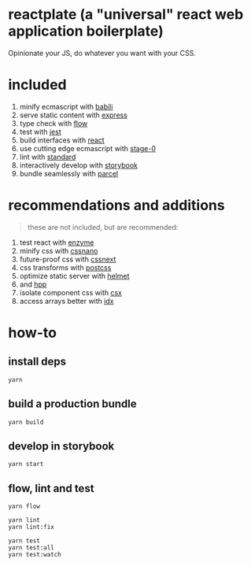 # reactplate (a "universal" react web application boilerplate)

Opinionate your JS, do whatever you want with your CSS.

# included

1. minify ecmascript with [babili](https://npmjs.com/package/babili)
1. serve static content with [express](https://npmjs.com/package/express)
1. type check with [flow](https://npmjs.com/package/flow-bin)
1. test with [jest](https://npmjs.com/package/jest)
1. build interfaces with [react](https://npmjs.com/package/react)
1. use cutting edge ecmascript with [stage-0](https://npmjs.com/package/babel-preset-stage-0)
1. lint with [standard](https://npmjs.com/package/standard)
1. interactively develop with [storybook](https://npmjs.com/package/@storybook/react)
1. bundle seamlessly with [parcel](https://npmjs.com/package/parcel-bundler)


# recommendations and additions

> these are not included, but are recommended:

1. test react with [enzyme](https://npmjs.com/package/enzyme)
1. minify css with [cssnano](https://npmjs.com/package/cssnano)
1. future-proof css with [cssnext](https://npmjs.com/package/postcss-cssnext)
1. css transforms with [postcss](https://npmjs.com/package/postcss-cssnext)
1. optimize static server with [helmet](https://npmjs.com/package/helmet)
1. and [hpp](https://npmjs.com/package/hpp)
1. isolate component css with [csx](https://npmjs.com/package/csx)
1. access arrays better with [idx](https://npmjs.com/package/idx)


# how-to

## install deps
```
yarn
```

## build a production bundle
```
yarn build
```

## develop in storybook
```
yarn start
```

## flow, lint and test
```
yarn flow

yarn lint
yarn lint:fix

yarn test
yarn test:all
yarn test:watch
```
